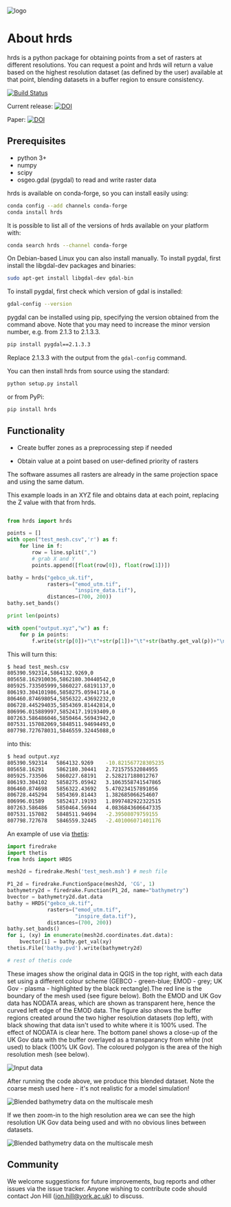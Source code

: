 
![logo](https://github.com/EnvModellingGroup/hdrs/blob/master/docs/logo_small.png)


About hrds
===========
hrds is a python package for obtaining points from a set of rasters at
different resolutions.
You can request a point and hrds will return a value based on
the highest resolution dataset (as defined by the user) available at that point, blending
datasets in a buffer region to ensure consistency.

[![Build Status](https://travis-ci.org/EnvModellingGroup/hrds.svg?branch=master)](https://travis-ci.org/EnvModellingGroup/hrds)

Current release:
[![DOI](https://zenodo.org/badge/155502078.svg)](https://zenodo.org/badge/latestdoi/155502078)

Paper: [![DOI](http://joss.theoj.org/papers/10.21105/joss.01112/status.svg)](https://doi.org/10.21105/joss.01112)

Prerequisites
---------------
* python 3+
* numpy
* scipy
* osgeo.gdal (pygdal) to read and write raster data

hrds is available on conda-forge, so you can install easily using:

```bash
conda config --add channels conda-forge
conda install hrds
```
It is possible to list all of the versions of hrds available on your platform with:

```bash
conda search hrds --channel conda-forge
```

On Debian-based Linux you can also install manually. To install pygdal,
first install the libgdal-dev packages and binaries:

```bash
sudo apt-get install libgdal-dev gdal-bin
```

To install pygdal, first check which version of gdal is installed:
```bash
gdal-config --version
```

pygdal can be installed using pip, specifying the version obtained from the command above.
Note that you may need to increase the minor version number,
e.g. from 2.1.3 to 2.1.3.3.

```bash
pip install pygdal==2.1.3.3
```
Replace 2.1.3.3 with the output from the ``gdal-config`` command.

You can then install hrds from source using the standard:

```bash
python setup.py install
```
or from PyPi:

```bash
pip install hrds
```

Functionality
-------------

* Create buffer zones as a preprocessing step if needed

* Obtain value at a point based on user-defined priority of rasters

The software assumes all rasters are already in the same projection space and using the same datum.


This example loads in an XYZ file and obtains data at each point,
replacing the Z value with that from hrds.

```python

from hrds import hrds

points = []
with open("test_mesh.csv",'r') as f:
    for line in f:
        row = line.split(",")
        # grab X and Y
        points.append([float(row[0]), float(row[1])])

bathy = hrds("gebco_uk.tif",
             rasters=("emod_utm.tif",
                      "inspire_data.tif"),
             distances=(700, 200))
bathy.set_bands()

print len(points)

with open("output.xyz","w") as f:
    for p in points:
        f.write(str(p[0])+"\t"+str(p[1])+"\t"+str(bathy.get_val(p))+"\n")
```


This will turn this:
```bash
$ head test_mesh.csv
805390.592314,5864132.9269,0
805658.162910036,5862180.30440542,0
805925.733505999,5860227.68191137,0
806193.304101986,5858275.05941714,0
806460.874698054,5856322.43692232,0
806728.445294035,5854369.81442814,0
806996.015889997,5852417.19193409,0
807263.586486046,5850464.56943942,0
807531.157082069,5848511.94694493,0
807798.727678031,5846559.32445088,0
```

into this:

```bash
$ head output.xyz
805390.592314	5864132.9269	-10.821567728305235
805658.16291	5862180.30441	2.721575532084955
805925.733506	5860227.68191	2.528217188012767
806193.304102	5858275.05942	3.1063558741547865
806460.874698	5856322.43692	5.470234157891056
806728.445294	5854369.81443	1.382685066254607
806996.01589	5852417.19193	1.8997482922322515
807263.586486	5850464.56944	4.0836843606647335
807531.157082	5848511.94694	-2.39508079759155
807798.727678	5846559.32445	-2.401006071401176
```


An example of use via [thetis](http://thetisproject.org/):

```python
import firedrake
import thetis
from hrds import HRDS

mesh2d = firedrake.Mesh('test_mesh.msh') # mesh file

P1_2d = firedrake.FunctionSpace(mesh2d, 'CG', 1)
bathymetry2d = firedrake.Function(P1_2d, name="bathymetry")
bvector = bathymetry2d.dat.data
bathy = HRDS("gebco_uk.tif", 
             rasters=("emod_utm.tif", 
                      "inspire_data.tif"), 
             distances=(700, 200))
bathy.set_bands()
for i, (xy) in enumerate(mesh2d.coordinates.dat.data):
    bvector[i] = bathy.get_val(xy)
thetis.File('bathy.pvd').write(bathymetry2d)

# rest of thetis code

```

These images show the original data in QGIS in the top right, with each data set using a different colour scheme (GEBCO - green-blue; EMOD - grey; UK Gov - plasma - highlighted by the black rectangle).The red line is the boundary of the mesh used (see figure below). Both the EMOD and UK Gov data has NODATA areas, which are shown as transparent here, hence the curved left edge of the EMOD data.  The figure also shows the buffer regions created around the two higher resolution datasets (top left), with black showing that data isn't used to white where it is 100% used. The effect of NODATA is clear here. The bottom panel shows a close-up of the UK Gov data with the buffer overlayed as a transparancy from white (not used) to black (100% UK Gov). The coloured polygon is the area of the high resolution mesh (see below).

![Input data](https://github.com/EnvModellingGroup/hdrs/blob/master/docs/raster_data_sml.png)

After running the code above, we produce this blended dataset. Note the coarse mesh used here - it's not realistic for a model simulation!

![Blended bathymetry data on the multiscale mesh](https://github.com/EnvModellingGroup/hdrs/blob/master/docs/mesh_bathy_all.png)

If we then zoom-in to the high resolution area we can see the high resolution UK Gov data being used and with no obvious lines between datasets.

![Blended bathymetry data on the multiscale mesh](https://github.com/EnvModellingGroup/hdrs/blob/master/docs/mesh_bathy.png)

Community
-----------

We welcome suggestions for future improvements, bug reports and other issues via the issue tracker. Anyone wishing to contribute code should contact Jon Hill (jon.hill@york.ac.uk) to discuss.

